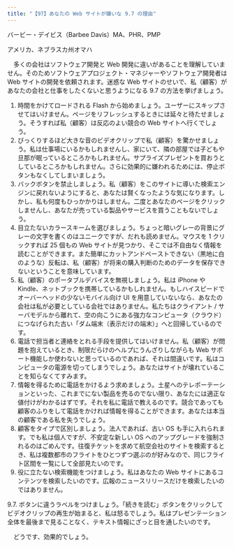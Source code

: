 ```yaml
---
title: "【97】あなたの Web サイトが嫌いな 9.7 の理由"
---
```



バービー・デイビス（Barbee Davis）MA、PHR、PMP



アメリカ、ネブラスカ州オマハ


　多くの会社はソフトウェア開発と Web 開発に違いがあることを理解していません。そのためソフトウェアプロジェクト・マネジャーやソフトウェア開発者は Web サイトの開発を依頼されます。迷惑な Web サイトのせいで、私（顧客）があなたの会社と仕事をしたくないと思うようになる 9.7 の方法を挙げましょう。

1.  時間をかけてロードされる Flash から始めましょう。ユーザーにスキップさせてはいけません。ページをリフレッシュするときには延々と待たせましょう。そうすれば私（顧客）は反応のよい競合の Web サイトへ行くでしょう。
2.  びっくりするほど大きな音のビデオクリップで私（顧客）を驚かせましょう。私は仕事場にいるかもしれませんし、家にいて、隣の部屋では子どもや旦那が眠っているところかもしれません。サプライズプレゼントを買おうとしているところかもしれません。さらに効果的に嫌われるためには、停止ボタンもなくしてしまいましょう。
3.  バックボタンを禁止しましょう。私（顧客）をこのサイトに導いた検索エンジンに戻れないようにすると、あなたは賢くなったような気になります。しかし、私も何度もひっかかりはしません。二度とあなたのページをクリックしませんし、あなたが売っている製品やサービスを買うこともないでしょう。
4.  目立たないカラースキームを選びましょう。ちょっと暗いグレーの背景にグレーの文字を書くのはユニークですが、だれも読めません。マウスを 1 クリックすれば 25 個もの Web サイトが見つかり、そこでは不自由なく情報を読むことができます。また簡単にカットアンドペーストできない（黒地に白のような）反転は、私（顧客）が将来の購入判断のためのデータを保存できないということを意味しています。
5.  私（顧客）のポータブルデバイスを無視しましょう。私は iPhone や Kindle、ネットブックを携帯しているかもしれません。もしハイスピードでオーバーヘッドの少ないモバイル向け UI を用意していないなら、あなたの会社は私が必要としている会社ではありません。私たちはクライアント / サーバモデルから離れて、空の向こうにある強力なコンピュータ（クラウド）につなげられた古い「ダム端末（表示だけの端末）」へと回帰しているのです。
6.  電話で担当者と連絡をとれる手段を提供してはいけません。私（顧客）が問題を抱えているとき、制限だらけのヘルプにうんざりしながらも Web サポート機能しか使わないと思っているのであれば、それは間違いです。私はコンピュータの電源を切ってしまうでしょう。あなたはサイトが壊れていることを知らなくてすみます。
7.  情報を得るために電話をかけるよう求めましょう。土星へのテレポーテーションといった、これまでにない製品を売るのでない限り、あなたには適正な値付けがわかるはずです。それを私に電話で教えるのです。競合であっても顧客のふりをして電話をかければ情報を得ることができます。あなたは本当の顧客である私を失うでしょう。
8.  顧客をタイプで区別しましょう。法人であれば、古い OS も手に入れられます。でも私は個人ですが、不安定な新しい OS へのアップグレードを強制されるのはごめんです。往復チケットを求めて航空会社のサイトを検索するとき、私は複数都市のフライトをひとつずつ選ぶのが好みなので、同じフライト区間を一覧にして全部見たいのです。
9.  役に立たない検索機能をつけましょう。私はあなたの Web サイトにあるコンテンツを検索したいのです。広報のニュースリリースだけを検索したいのではありません。


9.7. ボタンに違うラベルをつけましょう。「続きを読む」ボタンをクリックしてビデオクリップの再生が始まると、私は怒るでしょう。私はプレゼンテーション全体を最後まで見ることなく、テキスト情報にざっと目を通したいのです。


　どうです、効果的でしょう。
